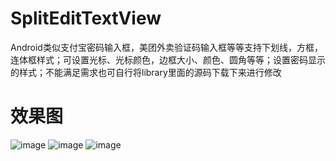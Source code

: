 # SplitEditTextView
Android类似支付宝密码输入框，美团外卖验证码输入框等等支持下划线，方框，连体框样式；可设置光标、光标颜色，边框大小、颜色、圆角等等；设置密码显示的样式；不能满足需求也可自行将library里面的源码下载下来进行修改
# 效果图
![image](https://github.com/Chen-keeplearn/SplitEditTextView/blob/other/screenshot/SplitEditTextView_Screenshot_0.jpg)
![image](https://github.com/Chen-keeplearn/SplitEditTextView/blob/other/screenshot/SplitEditTextView_Screenshot_1.jpg)
![image](https://github.com/Chen-keeplearn/SplitEditTextView/blob/other/screenshot/SplitEditTextView.gif)
